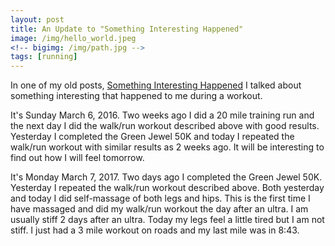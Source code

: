 ```yaml
---
layout: post
title: An Update to "Something Interesting Happened"
image: /img/hello_world.jpeg
<!-- bigimg: /img/path.jpg -->
tags: [running]
---
```


In one of my old posts, [Something Interesting Happened](2016-02-21-interesting) I talked about something
interesting that happened to me during a workout.

It's Sunday March 6, 2016. Two weeks ago I did a 20 mile training run and the next day I did the
walk/run workout described above with good results. Yesterday I completed the Green Jewel 50K and
today I repeated the walk/run workout with similar results as 2 weeks ago. It will be interesting
to find out how I will feel tomorrow.

It's Monday March 7, 2017. Two days ago I completed the Green Jewel 50K. Yesterday I repeated the
walk/run workout described above. Both yesterday and today I did self-massage of both legs and hips.
This is the first time I have massaged and did my walk/run workout the day after an ultra. I am
usually stiff 2 days after an ultra. Today my legs feel a little tired but I am not stiff. I just had
a 3 mile workout on roads and my last mile was in 8:43.
